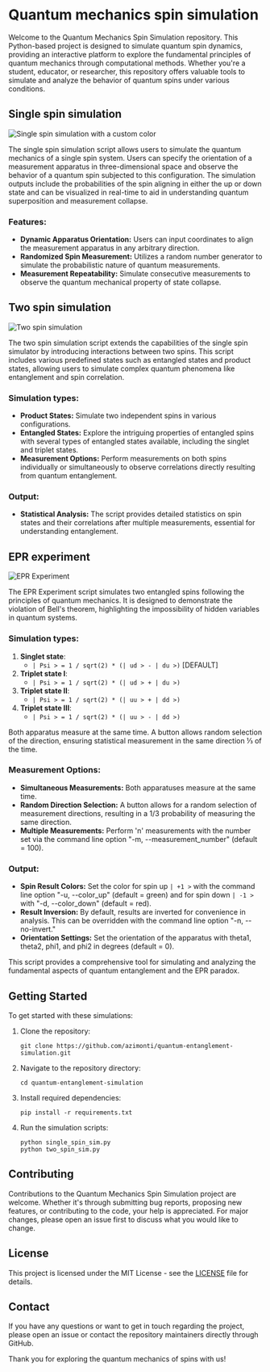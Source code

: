 # Quantum mechanics spin simulation

Welcome to the Quantum Mechanics Spin Simulation repository. This Python-based project is designed to simulate quantum spin dynamics, providing an interactive platform to explore the fundamental principles of quantum mechanics through computational methods. Whether you're a student, educator, or researcher, this repository offers valuable tools to simulate and analyze the behavior of quantum spins under various conditions.

## Single spin simulation

![Single spin simulation with a custom color](screenshots/single_spin.png)

The single spin simulation script allows users to simulate the quantum mechanics of a single spin system. Users can specify the orientation of a measurement apparatus in three-dimensional space and observe the behavior of a quantum spin subjected to this configuration. The simulation outputs include the probabilities of the spin aligning in either the up or down state and can be visualized in real-time to aid in understanding quantum superposition and measurement collapse.

### Features:

- **Dynamic Apparatus Orientation:** Users can input coordinates to align the measurement apparatus in any arbitrary direction.
- **Randomized Spin Measurement:** Utilizes a random number generator to simulate the probabilistic nature of quantum measurements.
- **Measurement Repeatability:** Simulate consecutive measurements to observe the quantum mechanical property of state collapse.

## Two spin simulation

![Two spin simulation](screenshots/two_spin.png)

The two spin simulation script extends the capabilities of the single spin simulator by introducing interactions between two spins. This script includes various predefined states such as entangled states and product states, allowing users to simulate complex quantum phenomena like entanglement and spin correlation.

### Simulation types:

- **Product States:** Simulate two independent spins in various configurations.
- **Entangled States:** Explore the intriguing properties of entangled spins with several types of entangled states available, including the singlet and triplet states.
- **Measurement Options:** Perform measurements on both spins individually or simultaneously to observe correlations directly resulting from quantum entanglement.

### Output:

- **Statistical Analysis:** The script provides detailed statistics on spin states and their correlations after multiple measurements, essential for understanding entanglement.

## EPR experiment

![EPR Experiment](screenshots/epr.png)

The EPR Experiment script simulates two entangled spins following the principles of quantum mechanics. It is designed to demonstrate the violation of Bell's theorem, highlighting the impossibility of hidden variables in quantum systems.

### Simulation types:

1. **Singlet state**: 
    - `| Psi > = 1 / sqrt(2) * (| ud > - | du >)` [DEFAULT]
2. **Triplet state I**: 
    - `| Psi > = 1 / sqrt(2) * (| ud > + | du >)`
3. **Triplet state II**: 
    - `| Psi > = 1 / sqrt(2) * (| uu > + | dd >)`
4. **Triplet state III**: 
    - `| Psi > = 1 / sqrt(2) * (| uu > - | dd >)`

Both apparatus measure at the same time. A button allows random selection of the direction, ensuring statistical measurement in the same direction ⅓ of the time.

### Measurement Options:

- **Simultaneous Measurements:** Both apparatuses measure at the same time.
- **Random Direction Selection:** A button allows for a random selection of measurement directions, resulting in a 1/3 probability of measuring the same direction.
- **Multiple Measurements:** Perform 'n' measurements with the number set via the command line option "-m, --measurement_number" (default = 100).

### Output:
- **Spin Result Colors:** Set the color for spin up `| +1 >` with the command line option "-u, --color_up" (default = green) and for spin down `| -1 >` with "-d, --color_down" (default = red).
- **Result Inversion:** By default, results are inverted for convenience in analysis. This can be overridden with the command line option "-n, --no-invert."
- **Orientation Settings:** Set the orientation of the apparatus with theta1, theta2, phi1, and phi2 in degrees (default = 0).

This script provides a comprehensive tool for simulating and analyzing the fundamental aspects of quantum entanglement and the EPR paradox.

## Getting Started

To get started with these simulations:
1. Clone the repository:
   ```
   git clone https://github.com/azimonti/quantum-entanglement-simulation.git
   ```
2. Navigate to the repository directory:
   ```
   cd quantum-entanglement-simulation
   ```
3. Install required dependencies:
   ```
   pip install -r requirements.txt
   ```
4. Run the simulation scripts:
   ```
   python single_spin_sim.py
   python two_spin_sim.py
   ```

## Contributing

Contributions to the Quantum Mechanics Spin Simulation project are welcome. Whether it's through submitting bug reports, proposing new features, or contributing to the code, your help is appreciated. For major changes, please open an issue first to discuss what you would like to change.

## License

This project is licensed under the MIT License - see the [LICENSE](LICENSE.md) file for details.

## Contact

If you have any questions or want to get in touch regarding the project, please open an issue or contact the repository maintainers directly through GitHub.

Thank you for exploring the quantum mechanics of spins with us!
